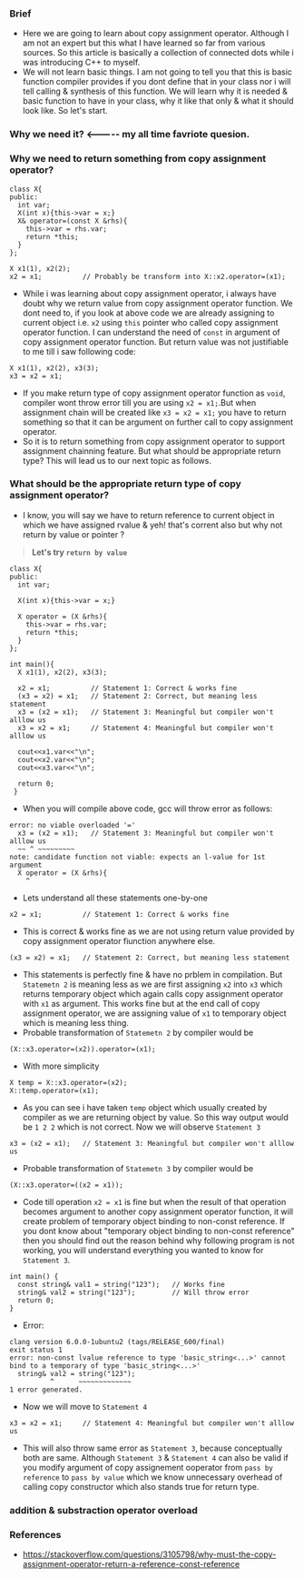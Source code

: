 ### Brief
- Here we are going to learn about copy assignment operator. Although I am not an expert but this what I have learned so far from various sources. So this article is basically a collection of connected dots while i was introducing C++ to myself.
- We will not learn basic things. I am not going to tell you that this is basic function compiler provides if you dont define that in your class nor i will tell calling & synthesis of this function. We will learn why it is needed & basic function to have in your class, why it like that only & what it should look like. So let's start.
### Why we need it? <----- my all time favriote quesion.

### Why we need to return something from copy assignment operator?
```
class X{
public:
  int var;
  X(int x){this->var = x;}
  X& operator=(const X &rhs){
    this->var = rhs.var;
    return *this;
  }
};

X x1(1), x2(2);
x2 = x1;          // Probably be transform into X::x2.operator=(x1);
```
- While i was learning about copy assignment operator, i always have doubt why we return value from copy assignment operator function. We dont need to, if you look at above code we are already assigning to current object i.e. `x2` using `this` pointer who called copy assignment operator function. I can understand the need of `const` in argument of copy assignment operator function. But return value was not justifiable to me till i saw following code:
```
X x1(1), x2(2), x3(3);
x3 = x2 = x1;
```
- If you make return type of copy assignment operator function as `void`, compiler wont throw error till you are using `x2 = x1;`.But when assignment chain will be created like `x3 = x2 = x1;` you have to return something so that it can be argument on further call to copy assignment operator.
- So it is to return something from copy assignment operator to support assignment chainning feature. But what should be appropriate return type? This will lead us to our next topic as follows.

### What should be the appropriate return type of copy assignment operator?
- I know, you will say we have to return reference to current object in which we have assigned rvalue & yeh! that's corrent also but why not return by value or pointer ?

> **Let's try `return by value`**

```
class X{
public:
  int var;

  X(int x){this->var = x;}

  X operator = (X &rhs){
    this->var = rhs.var;
    return *this;
  }  
};

int main(){
  X x1(1), x2(2), x3(3);

  x2 = x1;          // Statement 1: Correct & works fine 
  (x3 = x2) = x1;   // Statement 2: Correct, but meaning less statement
  x3 = (x2 = x1);   // Statement 3: Meaningful but compiler won't alllow us
  x3 = x2 = x1;     // Statement 4: Meaningful but compiler won't alllow us

  cout<<x1.var<<"\n";
  cout<<x2.var<<"\n";
  cout<<x3.var<<"\n";
  
  return 0;
 }
```
- When you will compile above code, gcc will throw error as follows:
```
error: no viable overloaded '='
  x3 = (x2 = x1);   // Statement 3: Meaningful but compiler won't alllow us
  ~~ ^ ~~~~~~~~~
note: candidate function not viable: expects an l-value for 1st argument
  X operator = (X &rhs){
    ^
```
- Lets understand all these statements one-by-one
```
x2 = x1;          // Statement 1: Correct & works fine
```
- This is correct & works fine as we are not using return value provided by copy assignment operator fiunction anywhere else.
```
(x3 = x2) = x1;   // Statement 2: Correct, but meaning less statement
```
- This statements is perfectly fine & have no prblem in compilation. But `Statemetn 2` is meaning less as we are first assigning `x2` into `x3` which returns temporary object which again calls copy assignment operator with `x1` as argument. This works fine but at the end call of copy assignment operator, we are assigning value of `x1` to temporary object which is meaning less thing.
- Probable transformation of `Statemetn 2` by compiler would be
```
(X::x3.operator=(x2)).operator=(x1);
```
- With more simplicity
```
X temp = X::x3.operator=(x2);
X::temp.operator=(x1);
```
- As you can see i have taken `temp` object which usually created by compiler as we are returning object by value. So this way output would be `1 2 2` which is not correct. Now we will observe `Statement 3`
```
x3 = (x2 = x1);   // Statement 3: Meaningful but compiler won't alllow us
```
- Probable transformation of `Statemetn 3` by compiler would be
```
(X::x3.operator=((x2 = x1));
```
- Code till operation `x2 = x1` is fine but when the result of that operation becomes argument to another copy assignment operator function, it will create problem of temporary object binding to non-const reference. If you dont know about "temporary object binding to non-const reference" then you should find out the reason behind why following program is not working, you will understand everything you wanted to know for `Statement 3`.
```
int main() {
  const string& val1 = string("123");   // Works fine
  string& val2 = string("123");         // Will throw error
  return 0;
}
```
- Error:
```
clang version 6.0.0-1ubuntu2 (tags/RELEASE_600/final)
exit status 1
error: non-const lvalue reference to type 'basic_string<...>' cannot bind to a temporary of type 'basic_string<...>'
  string& val2 = string("123");
          ^      ~~~~~~~~~~~~~
1 error generated.
```
- Now we will move to `Statement 4`
```
x3 = x2 = x1;     // Statement 4: Meaningful but compiler won't alllow us
```
- This will also throw same error as `Statement 3`, because conceptually both are same. Although `Statement 3` & `Statement 4` can also be valid if you modify argument of copy assignement ooperator from `pass by reference` to `pass by value` which we know unnecessary overhead of calling copy constructor which also stands true for return type.
### addition & substraction operator overload

### References
- https://stackoverflow.com/questions/3105798/why-must-the-copy-assignment-operator-return-a-reference-const-reference

